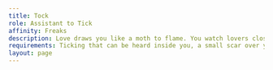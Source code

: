 ```yaml
---
title: Tock
role: Assistant to Tick
affinity: Freaks
description: Love draws you like a moth to flame. You watch lovers closely with the hope that something might stir in you. Long ago when your lover asked you to join them in eternal life you agreed, but the price was too much. Now you suffer through this eternal punishment and mockery of true love. There has to be a meaning to all this.
requirements: Ticking that can be heard inside you, a small scar over your heart, act on stage with Tick
layout: page
---
```

